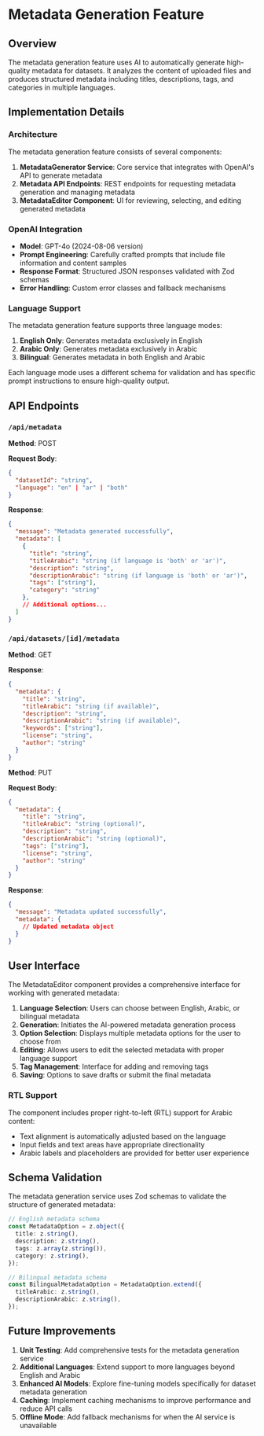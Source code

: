 # Metadata Generation Feature

## Overview

The metadata generation feature uses AI to automatically generate high-quality metadata for datasets. It analyzes the content of uploaded files and produces structured metadata including titles, descriptions, tags, and categories in multiple languages.

## Implementation Details

### Architecture

The metadata generation feature consists of several components:

1. **MetadataGenerator Service**: Core service that integrates with OpenAI's API to generate metadata
2. **Metadata API Endpoints**: REST endpoints for requesting metadata generation and managing metadata
3. **MetadataEditor Component**: UI for reviewing, selecting, and editing generated metadata

### OpenAI Integration

- **Model**: GPT-4o (2024-08-06 version)
- **Prompt Engineering**: Carefully crafted prompts that include file information and content samples
- **Response Format**: Structured JSON responses validated with Zod schemas
- **Error Handling**: Custom error classes and fallback mechanisms

### Language Support

The metadata generation feature supports three language modes:

1. **English Only**: Generates metadata exclusively in English
2. **Arabic Only**: Generates metadata exclusively in Arabic
3. **Bilingual**: Generates metadata in both English and Arabic

Each language mode uses a different schema for validation and has specific prompt instructions to ensure high-quality output.

## API Endpoints

### `/api/metadata`

**Method**: POST

**Request Body**:
```json
{
  "datasetId": "string",
  "language": "en" | "ar" | "both"
}
```

**Response**:
```json
{
  "message": "Metadata generated successfully",
  "metadata": [
    {
      "title": "string",
      "titleArabic": "string (if language is 'both' or 'ar')",
      "description": "string",
      "descriptionArabic": "string (if language is 'both' or 'ar')",
      "tags": ["string"],
      "category": "string"
    },
    // Additional options...
  ]
}
```

### `/api/datasets/[id]/metadata`

**Method**: GET

**Response**:
```json
{
  "metadata": {
    "title": "string",
    "titleArabic": "string (if available)",
    "description": "string",
    "descriptionArabic": "string (if available)",
    "keywords": ["string"],
    "license": "string",
    "author": "string"
  }
}
```

**Method**: PUT

**Request Body**:
```json
{
  "metadata": {
    "title": "string",
    "titleArabic": "string (optional)",
    "description": "string",
    "descriptionArabic": "string (optional)",
    "tags": ["string"],
    "license": "string",
    "author": "string"
  }
}
```

**Response**:
```json
{
  "message": "Metadata updated successfully",
  "metadata": {
    // Updated metadata object
  }
}
```

## User Interface

The MetadataEditor component provides a comprehensive interface for working with generated metadata:

1. **Language Selection**: Users can choose between English, Arabic, or bilingual metadata
2. **Generation**: Initiates the AI-powered metadata generation process
3. **Option Selection**: Displays multiple metadata options for the user to choose from
4. **Editing**: Allows users to edit the selected metadata with proper language support
5. **Tag Management**: Interface for adding and removing tags
6. **Saving**: Options to save drafts or submit the final metadata

### RTL Support

The component includes proper right-to-left (RTL) support for Arabic content:

- Text alignment is automatically adjusted based on the language
- Input fields and text areas have appropriate directionality
- Arabic labels and placeholders are provided for better user experience

## Schema Validation

The metadata generation service uses Zod schemas to validate the structure of generated metadata:

```typescript
// English metadata schema
const MetadataOption = z.object({
  title: z.string(),
  description: z.string(),
  tags: z.array(z.string()),
  category: z.string(),
});

// Bilingual metadata schema
const BilingualMetadataOption = MetadataOption.extend({
  titleArabic: z.string(),
  descriptionArabic: z.string(),
});
```

## Future Improvements

1. **Unit Testing**: Add comprehensive tests for the metadata generation service
2. **Additional Languages**: Extend support to more languages beyond English and Arabic
3. **Enhanced AI Models**: Explore fine-tuning models specifically for dataset metadata generation
4. **Caching**: Implement caching mechanisms to improve performance and reduce API calls
5. **Offline Mode**: Add fallback mechanisms for when the AI service is unavailable 